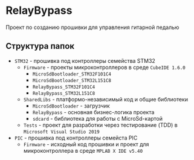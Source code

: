 # RelayBypass

Проект по созданию прошивки для управления гитарной педалью

## Структура папок

* `STM32` - прошивка под контроллеры семейства STM32
  * `Firmware` - проекты микроконтроллеров в среде `CubeIDE 1.6.0`
    * `MicroSdBootloader_STM32F101C4`
    * `MicroSdBootloader_STM32L151C8`
    * `RelayBypass_STM32F101C4`
    * `RelayBypass_STM32L151C8`
  * `SharedLibs` - платформо-независимый код и общие библиотеки
    * `MicroSdBootloader` - загрузчик
    * `RelayBypass` - основная бизнес-логика проекта
    * `sdcard` - библиотека для работы с MicroSd-картой
  * `Tests` - проект для разработки через тестирование (TDD) в `Microsoft Visual Studio 2019`
* `PIC` - прошивка под контроллеры семейста PIC
  * `Firmware` - исходный код прошивки и проект для микроконтроллера в среде `MPLAB X IDE v5.40`

